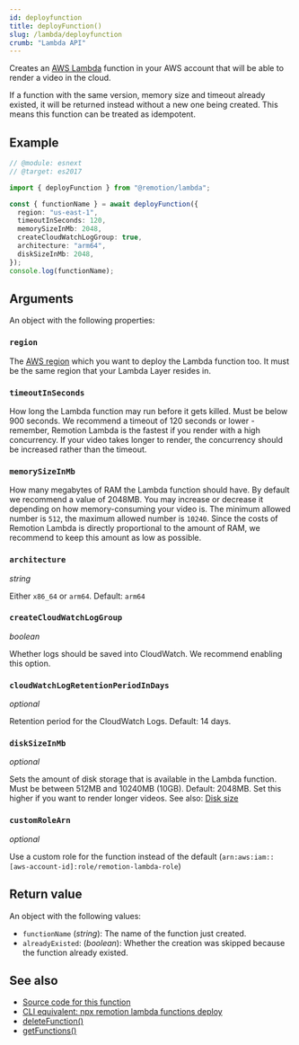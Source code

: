 ```yaml
---
id: deployfunction
title: deployFunction()
slug: /lambda/deployfunction
crumb: "Lambda API"
---
```


Creates an [AWS Lambda](https://aws.amazon.com/lambda/) function in your AWS account that will be able to render a video in the cloud.

If a function with the same version, memory size and timeout already existed, it will be returned instead without a new one being created. This means this function can be treated as idempotent.

## Example

```ts twoslash
// @module: esnext
// @target: es2017

import { deployFunction } from "@remotion/lambda";

const { functionName } = await deployFunction({
  region: "us-east-1",
  timeoutInSeconds: 120,
  memorySizeInMb: 2048,
  createCloudWatchLogGroup: true,
  architecture: "arm64",
  diskSizeInMb: 2048,
});
console.log(functionName);
```

## Arguments

An object with the following properties:

### `region`

The [AWS region](/docs/lambda/region-selection) which you want to deploy the Lambda function too. It must be the same region that your Lambda Layer resides in.

### `timeoutInSeconds`

How long the Lambda function may run before it gets killed. Must be below 900 seconds.
We recommend a timeout of 120 seconds or lower - remember, Remotion Lambda is the fastest if you render with a high concurrency. If your video takes longer to render, the concurrency should be increased rather than the timeout.

### `memorySizeInMb`

How many megabytes of RAM the Lambda function should have. By default we recommend a value of 2048MB. You may increase or decrease it depending on how memory-consuming your video is. The minimum allowed number is `512`, the maximum allowed number is `10240`. Since the costs of Remotion Lambda is directly proportional to the amount of RAM, we recommend to keep this amount as low as possible.

### `architecture`

_string_

Either `x86_64` or `arm64`. Default: `arm64`

### `createCloudWatchLogGroup`

_boolean_

Whether logs should be saved into CloudWatch. We recommend enabling this option.

### `cloudWatchLogRetentionPeriodInDays`

_optional_

Retention period for the CloudWatch Logs. Default: 14 days.

### `diskSizeInMb`

_optional_

Sets the amount of disk storage that is available in the Lambda function. Must be between 512MB and 10240MB (10GB). Default: 2048MB. Set this higher if you want to render longer videos. See also: [Disk size](/docs/lambda/disk-size)

### `customRoleArn`

_optional_

Use a custom role for the function instead of the default (`arn:aws:iam::[aws-account-id]:role/remotion-lambda-role`)

## Return value

An object with the following values:

- `functionName` (_string_): The name of the function just created.
- `alreadyExisted`: (_boolean_): Whether the creation was skipped because the function already existed.

## See also

- [Source code for this function](https://github.com/remotion-dev/remotion/blob/main/packages/lambda/src/api/deploy-function.ts)
- [CLI equivalent: npx remotion lambda functions deploy](/docs/lambda/cli/functions#deploy)
- [deleteFunction()](/docs/lambda/deletefunction)
- [getFunctions()](/docs/lambda/getfunctions)

